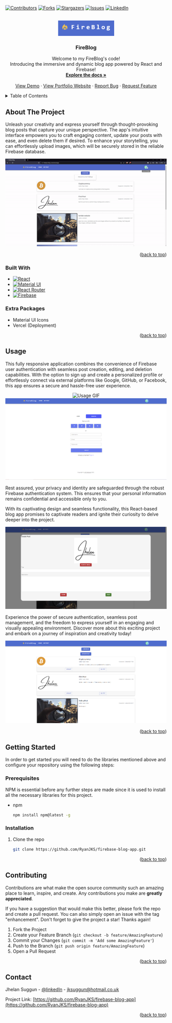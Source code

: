 <!-- Improved compatibility of back to top link: See: https://github.com/othneildrew/Best-README-Template/pull/73 -->

<a name="readme-top"></a>

[![Contributors][contributors-shield]][contributors-url]
[![Forks][forks-shield]][forks-url]
[![Stargazers][stars-shield]][stars-url]
[![Issues][issues-shield]][issues-url]
[![LinkedIn][linkedin-shield]][linkedin-url]

<!-- PROJECT LOGO -->
<br />
<div align="center">

<div align="center">
  <img src="/README/signature.PNG" alt="Logo">
</div>
<h3 align="center">FireBlog</h3>

  <p align="center">
    Welcome to my FireBlog's code!
    <br/>
    Introducing the immersive and dynamic blog app powered by React and Firebase!
    <br />
    <a href="https://github.com/RyanJKS/firebase-blog/tree/master/src"><strong>Explore the docs »</strong></a>
    <br />
    <br />
    <a href="https://firebase-blog-coral.vercel.app/">View Demo</a>
    ·
    <a href="https://jhelan.dev/">View Portfolio Website</a>
    ·
    <a href="https://github.com/RyanJKS/firebase-blog/issues">Report Bug</a>
    ·
    <a href="https://github.com/RyanJKS/firebase-blog/issues">Request Feature</a>
  </p>
</div>

<!-- TABLE OF CONTENTS -->
<details>
  <summary>Table of Contents</summary>
  <ol>
    <li>
      <a href="#about-the-project">About The Project</a>
      <ul>
        <li><a href="#built-with">Built With</a></li>
        <li><a href="#extra-packages">Extra Packages</a></li>
      </ul>
    </li>
    <li><a href="#usage">Usage</a></li>
    <li>
      <a href="#getting-started">Getting Started</a>
      <ul>
        <li><a href="#prerequisites">Prerequisites</a></li>
        <li><a href="#installation">Installation</a></li>
      </ul>
    </li>
    <!-- <li><a href="#roadmap">Roadmap</a></li> -->
    <li><a href="#contributing">Contributing</a></li>
    <!-- <li><a href="#license">License</a></li> -->
    <li><a href="#contact">Contact</a></li>
    <!-- <li><a href="#acknowledgments">Acknowledgments</a></li> -->
  </ol>
</details>

<!-- ABOUT THE PROJECT -->

## About The Project

Unleash your creativity and express yourself through thought-provoking blog posts that capture your unique perspective. The app's intuitive interface empowers you to craft engaging content, update your posts with ease, and even delete them if desired. To enhance your storytelling, you can effortlessly upload images, which will be securely stored in the reliable Firebase database.

<!-- put gif video here og how it fully works -->

<div align="center">
  <img src="/README/intro.gif" alt="Usage GIF">
</div>

<p align="right">(<a href="#readme-top">back to top</a>)</p>

### Built With

- [![React][React.js]][React-url]
- [![Material UI][Material-UI.js]][Material-UI-url]
- [![React Router][ReactRouter.js]][ReactRouter-url]
- [![Firebase][Firebase.js]][Firebase-url]

### Extra Packages

- Material UI Icons
- Vercel (Deployment)

<p align="right">(<a href="#readme-top">back to top</a>)</p>

<!-- USAGE EXAMPLES -->

## Usage

This fully responsive application combines the convenience of Firebase user authentication with seamless post creation, editing, and deletion capabilities. With the option to sign up and create a personalized profile or effortlessly connect via external platforms like Google, GitHub, or Facebook, this app ensures a secure and hassle-free user experience.

<div align="center">
  <img src="/README/intro.PNG" alt="Usage GIF">
</div>

<div align="center">
  <img src="/README/registration.PNG" alt="Usage GIF">
</div>

Rest assured, your privacy and identity are safeguarded through the robust Firebase authentication system. This ensures that your personal information remains confidential and accessible only to you.

With its captivating design and seamless functionality, this React-based blog app promises to captivate readers and ignite their curiosity to delve deeper into the project.

<div align="center">
  <img src="/README/create.PNG" alt="Usage GIF">
</div>

Experience the power of secure authentication, seamless post management, and the freedom to express yourself in an engaging and visually appealing environment. Discover more about this exciting project and embark on a journey of inspiration and creativity today!

<div align="center">
  <img src="/README/loggedin.PNG" alt="Usage GIF">
</div>

<p align="right">(<a href="#readme-top">back to top</a>)</p>

<!-- GETTING STARTED -->

## Getting Started

In order to get started you will need to do the libraries mentioned above and configure your repository using the following steps:

### Prerequisites

NPM is essential before any further steps are made since it is used to install all the necessary libraries for this project.

- npm
  ```sh
  npm install npm@latest -g
  ```

### Installation

1. Clone the repo
   ```sh
   git clone https://github.com/RyanJKS/firebase-blog-app.git
   ```

<p align="right">(<a href="#readme-top">back to top</a>)</p>

<!-- CONTRIBUTING -->

## Contributing

Contributions are what make the open source community such an amazing place to learn, inspire, and create. Any contributions you make are **greatly appreciated**.

If you have a suggestion that would make this better, please fork the repo and create a pull request. You can also simply open an issue with the tag "enhancement".
Don't forget to give the project a star! Thanks again!

1. Fork the Project
2. Create your Feature Branch (`git checkout -b feature/AmazingFeature`)
3. Commit your Changes (`git commit -m 'Add some AmazingFeature'`)
4. Push to the Branch (`git push origin feature/AmazingFeature`)
5. Open a Pull Request

<p align="right">(<a href="#readme-top">back to top</a>)</p>

## Contact

Jhelan Suggun - [@linkedIn](https://www.linkedin.com/in/jhelan-suggun-jks7n99/) - jksuggun@hotmail.co.uk

Project Link: [https://github.com/RyanJKS/firebase-blog-app](https://github.com/RyanJKS/firebase-blog-app)

<p align="right">(<a href="#readme-top">back to top</a>)</p>

[contributors-shield]: https://img.shields.io/github/contributors/RyanJKS/firebase-blog.svg?style=for-the-badge
[contributors-url]: https://github.com/RyanJKS/firebase-blog/graphs/contributors
[forks-shield]: https://img.shields.io/github/forks/RyanJKS/firebase-blog.svg?style=for-the-badge
[forks-url]: https://github.com/RyanJKS/firebase-blog/network/members
[stars-shield]: https://img.shields.io/github/stars/RyanJKS/firebase-blog.svg?style=for-the-badge
[stars-url]: https://github.com/RyanJKS/firebase-blog/stargazers
[issues-shield]: https://img.shields.io/github/issues/RyanJKS/firebase-blog.svg?style=for-the-badge
[issues-url]: https://github.com/RyanJKS/firebase-blog/issues
[license-shield]: https://img.shields.io/github/license/RyanJKS/firebase-blog.svg?style=for-the-badge
[license-url]: https://github.com/RyanJKS/firebase-blog/blob/master/LICENSE.txt
[linkedin-shield]: https://img.shields.io/badge/-LinkedIn-black.svg?style=for-the-badge&logo=linkedin&colorB=555
[linkedin-url]: https://www.linkedin.com/in/jhelan-suggun-jks7n99/
[product-screenshot]: images/screenshot.png
[React.js]: https://img.shields.io/badge/React-20232A?style=for-the-badge&logo=react&logoColor=61DAFB
[React-url]: https://reactjs.org/
[Material-UI.js]: https://img.shields.io/badge/MUI-007FFF?style=for-the-badge&logo=MUI&logoColor=white
[Material-UI-url]: https://mui.com/material-ui/getting-started/overview/
[ReactRouter.js]: https://img.shields.io/badge/ReactRouter-007FFF?style=for-the-badge&logo=React-Router&logoColor=white
[ReactRouter-url]: https://reactrouter.com/en/main
[Firebase.js]: https://img.shields.io/badge/Firebase-FFCA28?style=for-the-badge&logo=Firebase&logoColor=white
[Firebase-url]: https://firebase.google.com/

